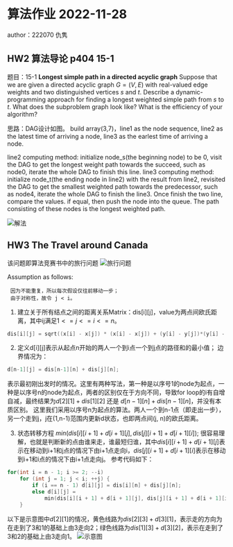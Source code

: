 # 算法作业 2022-11-28

author：222070 仇隽

## HW2 算法导论 p404 15-1

题目：15-1 **Longest simple path in a directed acyclic graph**
Suppose that we are given a directed acyclic graph $G = (V,E)$ with real-valued edge weights and two distinguished vertices $s$ and $t$. Describe a dynamic-programming approach for finding a longest weighted simple path from $s$ to $t$.
What does the subproblem graph look like? What is the efficiency of your algorithm?

思路：DAG设计如图。
build array(3,7)，line1 as the node sequence, line2 as the latest time of arriving a node, line3 as the earlest time of arriving a node.

line2 computing method: initialize node_s(the beginning node) to be 0, visit the DAG to get the longest weight path towards the succeed, such as node0, iterate the whole DAG to finish this line.
line3 computing method: initialize node_t(the ending node in line2) with the result from line2, revisited the DAG to get the smallest weighted path towards the predecessor, such as node4, iterate the whole DAG to finish the line3.
Once finish the two line, compare the values. if equal, then push the node into the queue.
The path consisting of these nodes is the longest weighted path.

![解法](Q2.PNG)

## HW3 The Travel around Canada

该问题即算法竞赛书中的旅行问题
![旅行问题](Tour.png)

Assumption as follows:

     因为不能重复，所以每次假设仅往前移动一步；
     由于对称性，故令 j < i。


1. 建立关于所有结点之间的距离关系Matrix：dis[i][j]，value为两点间欧氏距离，其中ij满足$1 <= j <= i <= n$。
```c++
dis[i][j] = sqrt((x[i] - x[j]) * (x[i] - x[j]) + (y[i] - y[j])*(y[i] - y[j]));
```
2. 定义d[i][j]表示从起点n开始的两人一个到i点一个到j点的路径和的最小值；
边界情况为：
```c++
d[n-1][j] = dis[n-1][n] + dis[j][n];
```
表示最初刚出发时的情况。这里有两种写法，第一种是以序号1的node为起点，一种是以序号n的node为起点，两者的区别仅在于方向不同，导致for loop的i有自增自减，最终结果为$d[2][1]+ dis[1][2]$ 还是 $d[n-1][n] + dis[n-1][n]$，并没有本质区别。
这里我们采用以序号n为起点的算法。两人一个到n-1点（即走出一步），另一个走到j，j在(1,n-1)范围内更新d状态，也即两点间(j, n)的欧氏距离。

3. 状态转移方程
$min(dis[i][i + 1] + d[i + 1][j], dis[j][i + 1] + d[i + 1][i]);$
很容易理解，也就是判断新的点由谁来走，谁最短归谁，其中$dis[i][i + 1] + d[i + 1][j]$表示在移动到i+1和j点的情况下由i+1点走向i，$dis[j][i + 1] + d[i + 1][i]$表示在移动到i+1和i点的情况下由i+1点走向j。
参考代码如下：
```c++
for(int i = n - 1; i >= 2; --i)
	for (int j = 1; j < i; ++j) {
		if (i == n - 1) d[i][j] = dis[i][n] + dis[j][n];
		else d[i][j] = 
            min(dis[i][i + 1] + d[i + 1][j], dis[j][i + 1] + d[i + 1][i]);
	}
```
以下是示意图中$d[2][1]$的情况，黄色线路为$dis[2][3] + d[3][1]$，表示走的方向为在走到了3和1的基础上由3走向2；绿色线路为$dis[1][3] + d[3][2]$，表示在走到了3和2的基础上由3走向1。
![示意图](route.PNG)